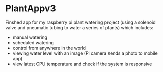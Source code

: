 # PlantAppv3
Finshed app for my raspberry pi plant watering project (using a solenoid valve and pneumatic tubing to water a series of plants)
which includes:
- manual watering
- scheduled watering
- control from anywhere in the world
- viewing water level with an image (Pi camera sends a photo to mobile app)
- view latest CPU temperature and check if the system is responsive
